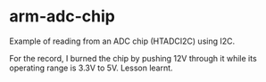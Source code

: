 # arm-adc-chip
Example of reading from an ADC chip (HTADCI2C) using I2C.

For the record, I burned the chip by pushing 12V through it while its operating range is 3.3V to 5V. Lesson learnt.
